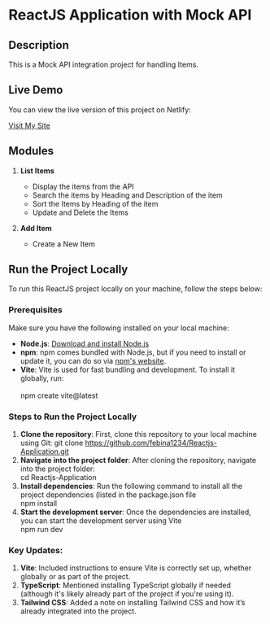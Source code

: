 # ReactJS Application with Mock API
## Description
This is a Mock API integration project for handling Items.

## Live Demo

You can view the live version of this project on Netlify:

[Visit My Site](https://reactjs-apiapplication.netlify.app/)

## Modules

1. **List Items**
   - Display the items from the API
   - Search the items by Heading and Description of the item
   - Sort the Items by Heading of the item
   - Update and Delete the Items

2. **Add Item**
   - Create a New Item
     
## Run the Project Locally

To run this ReactJS project locally on your machine, follow the steps below:

### Prerequisites
Make sure you have the following installed on your local machine:

- **Node.js**: [Download and install Node.js](https://nodejs.org/)
- **npm**: npm comes bundled with Node.js, but if you need to install or update it, you can do so via [npm's website](https://www.npmjs.com/get-npm).
- **Vite**: Vite is used for fast bundling and development. To install it globally, run:<br>  
  npm create vite@latest
  
 ### Steps to Run the Project Locally

1. **Clone the repository**:
   First, clone this repository to your local machine using Git:
   git clone https://github.com/febina1234/Reactjs-Application.git
2. **Navigate into the project folder**:
      After cloning the repository, navigate into the project folder:<br>
      cd Reactjs-Application
4. **Install dependencies**:
      Run the following command to install all the project dependencies (listed in the package.json file<br>
      npm install
6. **Start the development server**:
      Once the dependencies are installed, you can start the development server using Vite<br>
      npm run dev 
### Key Updates:
1. **Vite**: Included instructions to ensure Vite is correctly set up, whether globally or as part of the project.
2. **TypeScript**: Mentioned installing TypeScript globally if needed (although it's likely already part of the project if you're using it).
3. **Tailwind CSS**: Added a note on installing Tailwind CSS and how it’s already integrated into the project.

